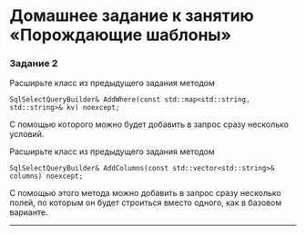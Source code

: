 # Домашнее задание к занятию «Порождающие шаблоны»

### Задание 2
Расширьте класс из предыдущего задания методом 
```
SqlSelectQueryBuilder& AddWhere(const std::map<std::string, std::string>& kv) noexcept;
```
С помощью которого можно будет добавить в запрос сразу несколько условий.

Расширьте класс из предыдущего задания методом 
```
SqlSelectQueryBuilder& AddColumns(const std::vector<std::string>& columns) noexcept;
```
С помощью этого метода можно добавить в запрос сразу несколько полей, по которым он будет строиться вместо одного, как в базовом варианте.

---